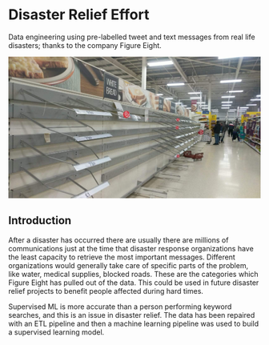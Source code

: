 # Disaster Relief Effort

Data engineering using pre-labelled tweet and text messages from real life disasters; thanks to the company Figure Eight.

![Empty shelves in a large supermarket during Covid19](empty_shelves.jpg)

## Introduction
After a disaster has occurred there are usually there are millions of communications just at the time that disaster response organizations have the least capacity to retrieve the most important messages.
Different organizations would generally take care of specific parts of the problem, like water, medical supplies, blocked roads. These are the categories which Figure Eight has pulled out of the data.
This could be used in future disaster relief projects to benefit people affected during hard times.

Supervised ML is more accurate than a person performing keyword searches, and this is an issue in disaster relief.
The data has been repaired with an ETL pipeline and then a machine learning pipeline was used to build a supervised learning model.
